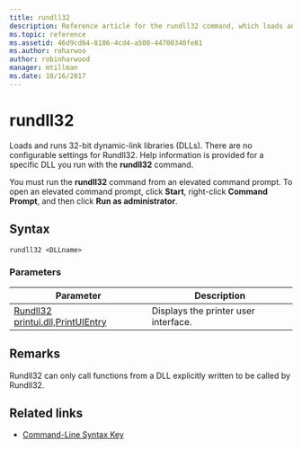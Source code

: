 ```yaml
---
title: rundll32
description: Reference article for the rundll32 command, which loads and runs 32-bit dynamic-link libraries (DLLs).
ms.topic: reference
ms.assetid: 46d9cd64-8186-4cd4-a500-44700340fe81
ms.author: roharwoo
author: robinharwood
manager: mtillman
ms.date: 10/16/2017
---
```


# rundll32

Loads and runs 32-bit dynamic-link libraries (DLLs). There are no configurable settings for Rundll32. Help information is provided for a specific DLL you run with the **rundll32** command.

You must run the **rundll32** command from an elevated command prompt. To open an elevated command prompt, click **Start**, right-click **Command Prompt**, and then click **Run as administrator**.

## Syntax

```
rundll32 <DLLname>
```

### Parameters

| Parameter | Description |
|--|--|
| [Rundll32 printui.dll,PrintUIEntry](rundll32-printui.md) | Displays the printer user interface. |

## Remarks

Rundll32 can only call functions from a DLL explicitly written to be called by Rundll32.

## Related links

- [Command-Line Syntax Key](command-line-syntax-key.md)
